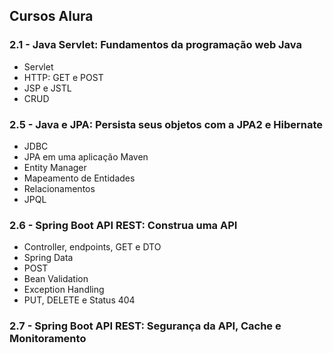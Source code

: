 ## Cursos Alura
### 2.1 - Java Servlet: Fundamentos da programação web Java
- Servlet
- HTTP: GET e POST
- JSP e JSTL
- CRUD

### 2.5 - Java e JPA: Persista seus objetos com a JPA2 e Hibernate
- JDBC
- JPA em uma aplicação Maven
- Entity Manager
- Mapeamento de Entidades
- Relacionamentos
- JPQL

### 2.6 - Spring Boot API REST: Construa uma API
- Controller, endpoints, GET e DTO
- Spring Data
- POST
- Bean Validation
- Exception Handling
- PUT, DELETE e Status 404

### 2.7 - Spring Boot API REST: Segurança da API, Cache e Monitoramento

